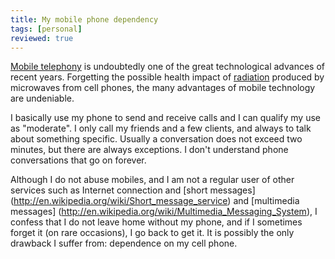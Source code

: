 ```yaml
---
title: My mobile phone dependency
tags: [personal]
reviewed: true
---
```

[Mobile telephony](http://en.wikipedia.org/wiki/Mobile_telephony) is undoubtedly one of the great technological advances of recent years. Forgetting the possible health impact of [radiation](http://en.wikipedia.org/wiki/Mobile_phone_radiation_and_health) produced by microwaves from cell phones, the many advantages of mobile technology are undeniable.  
  
I basically use my phone to send and receive calls and I can qualify my use as "moderate". I only call my friends and a few clients, and always to talk about something specific. Usually a conversation does not exceed two minutes, but there are always exceptions. I don't understand phone conversations that go on forever.  
  
Although I do not abuse mobiles, and I am not a regular user of other services such as Internet connection and [short messages] (http://en.wikipedia.org/wiki/Short_message_service) and [multimedia messages] (http://en.wikipedia.org/wiki/Multimedia_Messaging_System), I confess that I do not leave home without my phone, and if I sometimes forget it (on rare occasions), I go back to get it. It is possibly the only drawback I suffer from: dependence on my cell phone.

